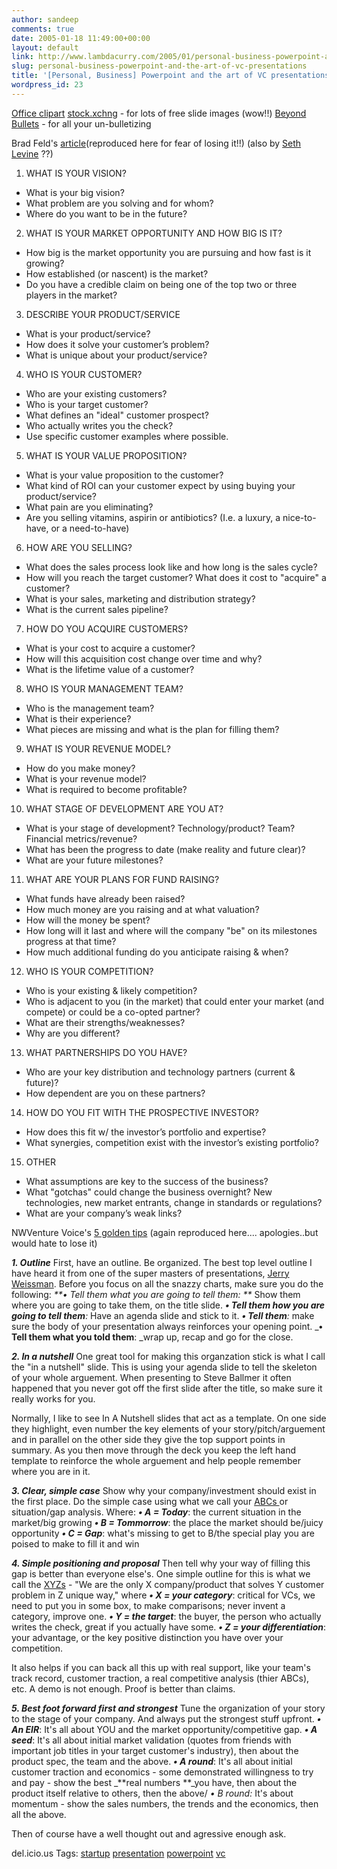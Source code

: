 ```yaml
---
author: sandeep
comments: true
date: 2005-01-18 11:49:00+00:00
layout: default
link: http://www.lambdacurry.com/2005/01/personal-business-powerpoint-and-the-art-of-vc-presentations/
slug: personal-business-powerpoint-and-the-art-of-vc-presentations
title: '[Personal, Business] Powerpoint and the art of VC presentations'
wordpress_id: 23
---
```


[Office clipart](http://office.microsoft.com/clipart/default.aspx?lc=en-us)
[stock.xchng](http://www.sxc.hu/index.phtml) - for lots of free slide images (wow!!)
[Beyond Bullets](http://www.beyondbullets.com/) - for all your un-bulletizing


Brad Feld's [article](http://www.feld.com/blog/archives/2004/06/the_torturous_w.html)(reproduced here for fear of losing it!!)  (also by [Seth Levine](http://sethlevine.typepad.com/vc_adventure/2005/01/putting_togethe.html) ??)






  

1) WHAT IS YOUR VISION?
- What is your big vision?
- What problem are you solving and for whom?
- Where do you want to be in the future?

2) WHAT IS YOUR MARKET OPPORTUNITY AND HOW BIG IS IT?
- How big is the market opportunity you are pursuing and how fast is it growing?
- How established (or nascent) is the market?
- Do you have a credible claim on being one of the top two or three players in the market?

3) DESCRIBE YOUR PRODUCT/SERVICE
- What is your product/service?
- How does it solve your customer’s problem?
- What is unique about your product/service?

4) WHO IS YOUR CUSTOMER?
- Who are your existing customers?
- Who is your target customer?
- What defines an "ideal" customer prospect?
- Who actually writes you the check?
- Use specific customer examples where possible.

5) WHAT IS YOUR VALUE PROPOSITION?
- What is your value proposition to the customer?
- What kind of ROI can your customer expect by using buying your product/service?
- What pain are you eliminating?
- Are you selling vitamins, aspirin or antibiotics? (I.e. a luxury, a nice-to-have, or a need-to-have)

6) HOW ARE YOU SELLING?
- What does the sales process look like and how long is the sales cycle?
- How will you reach the target customer? What does it cost to "acquire" a customer?
- What is your sales, marketing and distribution strategy?
- What is the current sales pipeline?

7) HOW DO YOU ACQUIRE CUSTOMERS?
- What is your cost to acquire a customer?
- How will this acquisition cost change over time and why?
- What is the lifetime value of a customer?

8) WHO IS YOUR MANAGEMENT TEAM?
- Who is the management team?
- What is their experience?
- What pieces are missing and what is the plan for filling them?

9) WHAT IS YOUR REVENUE MODEL?
- How do you make money?
- What is your revenue model?
- What is required to become profitable?

10) WHAT STAGE OF DEVELOPMENT ARE YOU AT?
- What is your stage of development? Technology/product? Team? Financial metrics/revenue?
- What has been the progress to date (make reality and future clear)?
- What are your future milestones?

11) WHAT ARE YOUR PLANS FOR FUND RAISING?
- What funds have already been raised?
- How much money are you raising and at what valuation?
- How will the money be spent?
- How long will it last and where will the company "be" on its milestones progress at that time?
- How much additional funding do you anticipate raising & when?

12) WHO IS YOUR COMPETITION?
- Who is your existing & likely competition?
- Who is adjacent to you (in the market) that could enter your market (and compete) or could be a co-opted partner?
- What are their strengths/weaknesses?
- Why are you different?

13) WHAT PARTNERSHIPS DO YOU HAVE?
- Who are your key distribution and technology partners (current & future)?
- How dependent are you on these partners?

14) HOW DO YOU FIT WITH THE PROSPECTIVE INVESTOR?
- How does this fit w/ the investor’s portfolio and expertise?
- What synergies, competition exist with the investor’s existing portfolio?

15) OTHER
- What assumptions are key to the success of the business?
- What "gotchas" could change the business overnight? New technologies, new market entrants, change in standards or regulations?
- What are your company’s weak links?


NWVenture Voice's [5 golden tips](http://www.nwventurevoice.com/archives/2004/09/vc_pitch_tips.html) (again reproduced here.... apologies..but would hate to lose it)


**_1. Outline_**
First, have an outline. Be organized. The best top level outline I have heard it from one of the super masters of presentations, [Jerry Weissman](http://marketingplaybook.com/2004/05/14/the_master_of_point_b.html). Before you focus on all the snazzy charts, make sure you do the following:
_**• Tell them what you are going to tell them: **_ Show them where you are going to take them, on the title slide.
_**• Tell them how you are going to tell them**:_ Have an agenda slide and stick to it.
_**• Tell them**:_ make sure the body of your presentation always reinforces your opening point.
_**• Tell them what you told them**: _wrap up, recap and go for the close.

  

_**2. In a nutshell**_
One great tool for making this organzation stick is what I call the "in a nutshell" slide. This is using your agenda slide to tell the skeleton of your whole arguement. When presenting to Steve Ballmer it often happened that you never got off the first slide after the title, so make sure it really works for you. 

  

Normally, I like to see In A Nutshell slides that act as a template. On one side they highlight, even number the key elements of your story/pitch/arguement and in parallel on the other side they give the top support points in summary. As you then move through the deck you keep the left hand template to reinforce the whole arguement and help people remember where you are in it. 

  

_**3. Clear, simple case**_
Show why your company/investment should exist in the first place.  Do the simple case using what we call your [ABCs ](http://marketingplaybook.com/000942.html)or situation/gap analysis.  Where:
_**• A = Today**_: the current situation in the market/big growing
_**• B = Tommorrow**_: the place the market should be/juicy opportunity
_**• C = Gap**_: what's missing to get to B/the special play you are poised to make to fill it and win

  

_**4. Simple positioning and proposal**_
Then tell why your way of filling this gap is better than everyone else's.  One simple outline for this is what we call the [XYZs](http://marketingplaybook.com/2004/05/14/positioning_xyzs.html) - "We are the only X company/product that solves Y customer problem in Z unique way," where
_**• X = your category**_: critical for VCs, we need to put you in some box, to make comparisons; never invent a category, improve one.
_**• Y = the target**_: the buyer, the person who actually writes the check, great if you actually have some.
_**• Z = your differentiation**_: your advantage, or the key positive distinction you have over your competition.

  

It also helps if you can back all this up with real support, like your team's track record, customer traction, a real competitive analysis (thier ABCs), etc. A demo is not enough. Proof is better than claims.

  

_**5. Best foot forward first and strongest**_
Tune the organization of your story to the stage of your company.  And always put the strongest stuff upfront.
_**• An EIR**_: It's all about YOU and the market opportunity/competitive gap.
_**• A seed**_: It's all about initial market validation (quotes from friends with important job titles in your target customer's industry), then about the product spec, the team and the above.
_**• A round**_: It's all about initial customer traction and economics - some demonstrated willingness to try and pay - show the best _**real numbers **_you have, then about the product itself relative to others, then the above/
_• B round:_ It's about momentum - show the sales numbers, the trends and the economics, then all the above.

  

Then of course have a well thought out and agressive enough ask.  

   



del.icio.us Tags: [startup](http://del.icio.us/sss8ue/startup) [presentation](http://del.icio.us/sss8ue/presentation) [powerpoint](http://del.icio.us/sss8ue/powerpoint) [vc](http://del.icio.us/sss8ue/vc)

